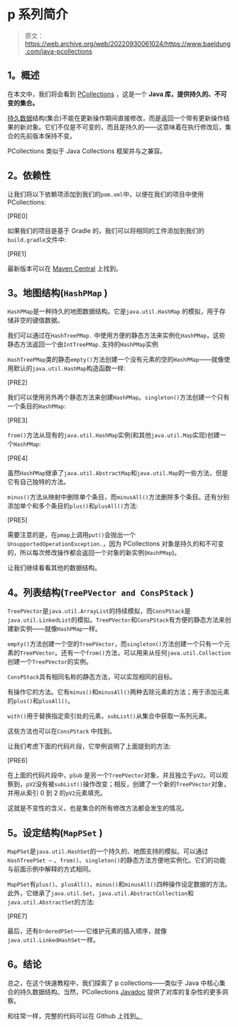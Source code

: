 # p 系列简介

> 原文：<https://web.archive.org/web/20220930061024/https://www.baeldung.com/java-pcollections>

## **1。概述**

在本文中，我们将会看到 [PCollections](https://web.archive.org/web/20220630012233/https://pcollections.org/) ，这是一个 **Java 库，提供持久的、不可变的集合。**

[持久数据](https://web.archive.org/web/20220630012233/https://en.wikipedia.org/wiki/Persistent_data_structure)结构(集合)不能在更新操作期间直接修改，而是返回一个带有更新操作结果的新对象。它们不仅是不可变的，而且是持久的——这意味着在执行修改后，集合的先前版本保持不变。

PCollections 类似于 Java Collections 框架并与之兼容。

## **2。依赖性**

让我们将以下依赖项添加到我们的`pom.xml`中，以便在我们的项目中使用 PCollections:

[PRE0]

如果我们的项目是基于 Gradle 的，我们可以将相同的工件添加到我们的`build.gradle`文件中:

[PRE1]

最新版本可以在 [Maven Central](https://web.archive.org/web/20220630012233/https://search.maven.org/classic/#search%7Cga%7C1%7Ca%3A%22pcollections%22%20g%3A%22org.pcollections%22) 上找到。

## **3。地图结构(`HashPMap` )**

`HashPMap`是一种持久的地图数据结构。它是`java.util.HashMap` 的模拟，用于存储非空的键值数据。

我们可以通过在`HashTreePMap.` 中使用方便的静态方法来实例化`HashPMap`，这些静态方法返回一个由`IntTreePMap.`支持的`HashPMap`实例

`HashTreePMap`类的静态`empty()`方法创建一个没有元素的空的`HashPMap`——就像使用默认的`java.util.HashMap`构造函数一样:

[PRE2]

我们可以使用另外两个静态方法来创建`HashPMap`。`singleton()`方法创建一个只有一个条目的`HashPMap`:

[PRE3]

`from()`方法从现有的`java.util.HashMap`实例(和其他`java.util.Map`实现)创建一个`HashPMap`:

[PRE4]

虽然`HashPMap`继承了`java.util.AbstractMap`和`java.util.Map`的一些方法，但是它有自己独特的方法。

`minus()`方法从映射中删除单个条目，而`minusAll()`方法删除多个条目。还有分别添加单个和多个条目的`plus()`和`plusAll()`方法:

[PRE5]

需要注意的是，在`pmap`上调用`put()`会抛出一个`UnsupportedOperationException.`，因为 PCollections 对象是持久的和不可变的，所以每次修改操作都会返回一个对象的新实例(`HashPMap`)。

让我们继续看看其他的数据结构。

## **4。列表结构(`TreePVector and ConsPStack` )**

`TreePVector`是`java.util.ArrayList`的持续模拟，而`ConsPStack`是`java.util.LinkedList`的模拟。`TreePVector`和`ConsPStack`有方便的静态方法来创建新实例——就像`HashPMap`一样。

`empty()`方法创建一个空的`TreePVector`，而`singleton()`方法创建一个只有一个元素的`TreePVector`。还有一个`from()`方法，可以用来从任何`java.util.Collection`创建一个`TreePVector`的实例。

`ConsPStack`具有相同名称的静态方法，可以实现相同的目标。

有操作它的方法。它有`minus()`和`minusAll()`两种去除元素的方法；用于添加元素的`plus()`和`plusAll()`。

`with()`用于替换指定索引处的元素，`subList()`从集合中获取一系列元素。

这些方法也可以在`ConsPStack` 中找到。

让我们考虑下面的代码片段，它举例说明了上面提到的方法:

[PRE6]

在上面的代码片段中，`pSub` 是另一个`TreePVector`对象，并且独立于`pV2`。可以观察到，`pV2`没有被`subList()`操作改变；相反，创建了一个新的`TreePVector`对象，并用从索引 0 到 2 的`pV2`元素填充。

这就是不变性的含义，也是集合的所有修改方法都会发生的情况。

## **5。设定结构(`MapPSet` )**

`MapPSet`是`java.util.HashSet`的一个持久的、地图支持的模拟。可以通过`HashTreePSet –` 、`from()`、`singleton()`的静态方法方便地实例化。它们的功能与前面示例中解释的方式相同。

`MapPSet`有`plus()`、`plusAll()`、`minus()`和`minusAll()`四种操作设定数据的方法。此外，它继承了`java.util.Set`、`java.util.AbstractCollection`和`java.util.AbstractSet`的方法:

[PRE7]

最后，还有`OrderedPSet`——它维护元素的插入顺序，就像`java.util.LinkedHashSet`一样。

## **6。结论**

总之，在这个快速教程中，我们探索了 p collections——类似于 Java 中核心集合的持久数据结构。当然，PCollections [Javadoc](https://web.archive.org/web/20220630012233/https://www.javadoc.io/doc/org.pcollections/pcollections/2.1.2) 提供了对库的复杂性的更多洞察。

和往常一样，完整的代码可以在 Github 上找到[。](https://web.archive.org/web/20220630012233/https://github.com/eugenp/tutorials/tree/master/libraries-4)
